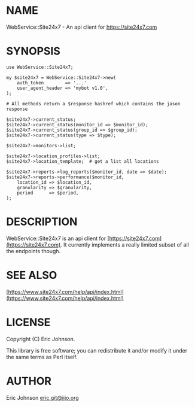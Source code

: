 # NAME

WebService::Site24x7 - An api client for https://site24x7.com

# SYNOPSIS

    use WebService::Site24x7;

    my $site24x7 = WebService::Site24x7->new(
        auth_token        => '...'
        user_agent_header => 'mybot v1.0',
    );

    # All methods return a $response hashref which contains the jason response

    $site24x7->current_status;
    $site24x7->current_status(monitor_id => $monitor_id);
    $site24x7->current_status(group_id => $group_id);
    $site24x7->current_status(type => $type);

    $site24x7->monitors->list;

    $site24x7->location_profiles->list;
    $site24x7->location_template;  # get a list all locations

    $site24x7->reports->log_reports($monitor_id, date => $date);
    $site24x7->reports->performance($monitor_id,
        location_id => $location_id,
        granularity => $granularity,
        period      => $period,
    );

# DESCRIPTION

WebService::Site24x7 is an api client for [https://site24x7.com](https://site24x7.com).  It
currently implements a really limited subset of all the endpoints though.

# SEE ALSO

[https://www.site24x7.com/help/api/index.html](https://www.site24x7.com/help/api/index.html)

# LICENSE

Copyright (C) Eric Johnson.

This library is free software; you can redistribute it and/or modify
it under the same terms as Perl itself.

# AUTHOR

Eric Johnson <eric.git@iijo.org>
